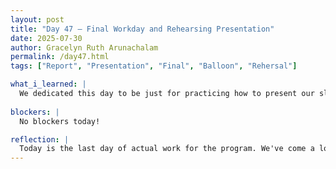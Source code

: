 ```yaml
---
layout: post
title: "Day 47 – Final Workday and Rehearsing Presentation"
date: 2025-07-30
author: Gracelyn Ruth Arunachalam
permalink: /day47.html
tags: ["Report", "Presentation", "Final", "Balloon", "Rehersal"]

what_i_learned: |
  We dedicated this day to be just for practicing how to present our slides. We began our day by ensuring the format of the slides and report was consistent. I was also able to condense the images for the padonia station into one image so it looked neater on the report and slides. Immediately after that we began rehearsing our lines with our slides. The first run was a little rough, because we had to figure out who would be changing slides and how our speaker - switches would go. I was thrilled to be the one to pop a helium balloon as a live demonstration of our project. We had the opportunity to test it out in the rehearsal with our mentors and also obtained minor changes from them. We then implemented the suggested changes which were changing the wording on the slides, regenerating our graphs with better heading sizes and some minor corrections to the slide formatting.
  
blockers: |
  No blockers today!

reflection: |
  Today is the last day of actual work for the program. We've come a long way and I'm glad we had the opportunities we were given throughout this program to demonstrate our skills and build a team together. Through this presentation I was able to understand how much more we could expand on in our research.
---
```

